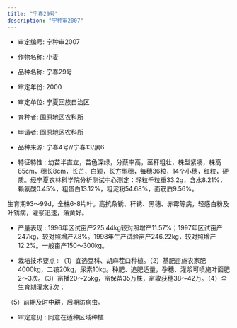 ```yaml
---
title: "宁春29号"
description: "宁种审2007"
---
```

* 审定编号:  宁种审2007

*  作物名称:  小麦

*  品种名称:  宁春29号

*  审定年份:  2000

*  审定单位:  宁夏回族自治区

* 育种者:  固原地区农科所

*  申请者:  固原地区农科所

*  品种来源:  宁春4号//宁春13/黑6

*  特征特性 : 
幼苗半直立，苗色深绿，分蘖率高，茎秆粗壮，株型紧凑，株高85cm，穗长8cm，长芒，白颖，长方型穗，每穗36粒，14个小穗，红粒，硬质。经宁夏农林科学院分析测试中心测定：籽粒千粒重33.2g，含水8.21%，赖氨酸0.45%，粗蛋白13.12%，粗淀粉54.68%，面筋质9.56%。
生育期93～99d，全株6-8片叶。高抗条锈、秆锈、黑穗、赤霉等病，轻感白粉及叶锈病，灌浆迅速，落黄好。

 
*  产量表现 : 
1996年区试亩产225.44kg较对照增产11.57%；1997年区试亩产247kg，较对照增产7.8%。1998年生产试验亩产246.22kg，较对照增产12.2%。一般亩产150～300kg。

*  栽培技术要点 : 
（1）宜选豆科、胡麻茬口种植。（2）基肥亩施农家肥4000kg，二铵20kg，尿素10kg。种肥、追肥适量，孕穗、灌浆可喷施叶面肥2～3次。（3）亩播20～25kg，亩保苗35万株，亩收获穗38～42万。（4）全生育期灌水3次；
（5）前期及时中耕，后期防病虫。


*  审定意见 : 
同意在适种区域种植
